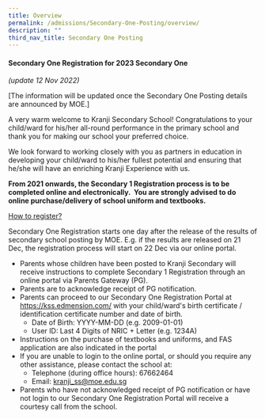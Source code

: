 ```yaml
---
title: Overview
permalink: /admissions/Secondary-One-Posting/overview/
description: ""
third_nav_title: Secondary One Posting
---
```

#### Secondary One Registration for 2023 Secondary One
*(update 12 Nov 2022)*

\[The information will be updated once the Secondary One Posting details are announced by MOE.\]

A very warm welcome to Kranji Secondary School! Congratulations to your child/ward for his/her all-round performance in the primary school and thank you for making our school your preferred choice.

We look forward to working closely with you as partners in education in developing your child/ward to his/her fullest potential and ensuring that he/she will have an enriching Kranji Experience with us.

**From 2021 onwards, the Secondary 1 Registration process is to be completed online and electronically.  You are strongly advised to do online purchase/delivery of school uniform and textbooks.**

<u>How to register?</u>

Secondary One Registration starts one day after the release of the results of secondary school posting by MOE. E.g. if the results are released on 21 Dec, the registration process will start on 22 Dec via our online portal.

*   Parents whose children have been posted to Kranji Secondary will receive instructions to complete Secondary 1 Registration through an online portal via Parents Gateway (PG).
*   Parents are to acknowledge receipt of PG notification.
*   Parents can proceed to our Secondary One Registration Portal at https://kss.edmension.com/ with your child/ward's birth certificate / identification certificate number and date of birth.
	*   Date of Birth: YYYY-MM-DD (e.g. 2009-01-01)
	*   User ID: Last 4 Digits of NRIC + Letter (e.g. 1234A)
*   Instructions on the purchase of textbooks and uniforms, and FAS application are also indicated in the portal 
*   If you are unable to login to the online portal, or should you require any other assistance, please contact the school at:
	*   Telephone (during office hours): 67662464
	*   Email: [kranji\_ss@moe.edu.sg](mailto:kranji_ss@moe.edu.sg)
*   Parents who have not acknowledged receipt of PG notification or have not login to our Secondary One Registration Portal will receive a courtesy call from the school.
